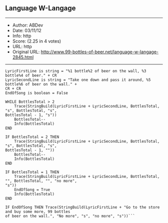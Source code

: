 
## Language W-Langage ##
---
- Author: ABDev
- Date: 03/11/12
- Info: http
- Score:  (2.25 in 4 votes)
- URL: http
- Original URL: http://www.99-bottles-of-beer.net/language-w-langage-2845.html
---

```BottlesTotal is int = 99
LyricFirstLine is string = "%1 bottle%2 of beer on the wall, %3 bottle%4 of beer." + CR
LyricSecondLine is string = "Take one down and pass it around, %5 bottle%6 of beer on the wall." +
CR + CR
EndOfSong is boolean = False

WHILE BottlesTotal > 2
	Trace(StringBuild(LyricFirstLine + LyricSecondLine, BottlesTotal, "s", BottlesTotal, "s",
BottlesTotal - 1, "s"))
	BottlesTotal--
	Info(BottlesTotal)
END

IF BottlesTotal = 2 THEN
	Trace(StringBuild(LyricFirstLine + LyricSecondLine, BottlesTotal, "s", BottlesTotal, "s",
BottlesTotal - 1, ""))
	BottlesTotal--
	Info(BottlesTotal)
END

IF BottlesTotal = 1 THEN
	Trace(StringBuild(LyricFirstLine + LyricSecondLine, BottlesTotal, "", BottlesTotal, "", "no more",
"s"))
	EndOfSong = True
	Info(BottlesTotal)
END

IF EndOfSong THEN Trace(StringBuild(LyricFirstLine + "Go to the store and buy some more, 99 bottles
of beer on the wall.", "No more", "s", "no more", "s"))```
